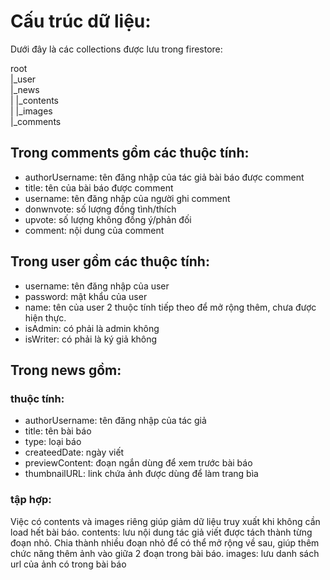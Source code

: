 # Cấu trúc dữ liệu:
Dưới đây là các collections được lưu trong firestore:  

root    
|_user  
|_news  
|   |_contents  
|   |_images  
|_comments  

## Trong comments gồm các thuộc tính:
- authorUsername: tên đăng nhập của tác giả bài báo được comment
- title: tên của bài báo được comment
- username: tên đăng nhập của người ghi comment
- donwnvote: số lượng đồng tình/thích
- upvote: số lượng không đồng ý/phản đối
- comment: nội dung của comment

## Trong user gồm các thuộc tính:
- username: tên đăng nhập của user
- password: mật khẩu của user
- name: tên của user
2 thuộc tính tiếp theo để mở rộng thêm, chưa được hiện thực.
- isAdmin: có phải là admin không
- isWriter: có phải là ký giả không

## Trong news gồm:
### thuộc tính:
- authorUsername: tên đăng nhập của tác giả
- title: tên bài báo
- type: loại báo
- createedDate: ngày viết
- previewContent: đoạn ngắn dùng để xem trước bài báo
- thumbnailURL: link chứa ảnh được dùng để làm trang bìa

### tập hợp:
Việc có contents và images riêng giúp giảm dữ liệu truy xuất khi không cần load hết bài báo.
contents: lưu nội dung tác giả viết được tách thành từng đoạn nhỏ.
Chia thành nhiều đoạn nhỏ để có thể mở rộng về sau, giúp thêm chức năng thêm ảnh vào giữa 2 đoạn trong bài báo.
images: lưu danh sách url của ảnh có trong bài báo